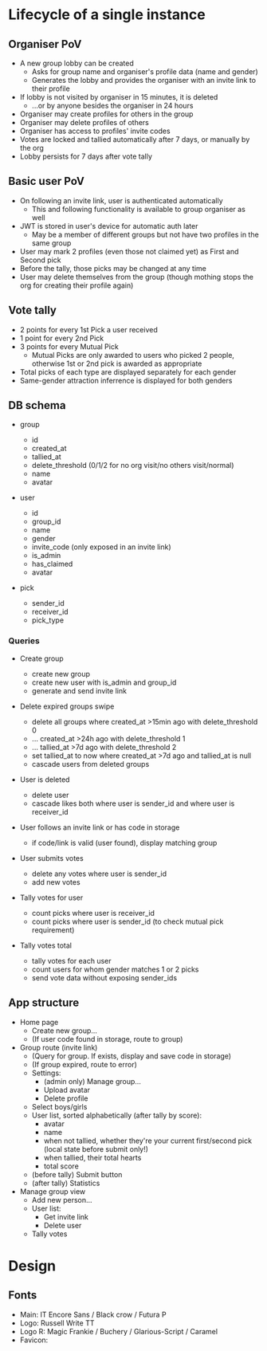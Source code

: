 # Lifecycle of a single instance

## Organiser PoV

- A new group lobby can be created
    - Asks for group name and organiser's profile data (name and gender)
    - Generates the lobby and provides the organiser with an invite link to their profile
- If lobby is not visited by organiser in 15 minutes, it is deleted
    - ...or by anyone besides the organiser in 24 hours
- Organiser may create profiles for others in the group
- Organiser may delete profiles of others
- Organiser has access to profiles' invite codes
- Votes are locked and tallied automatically after 7 days, or manually by the org
- Lobby persists for 7 days after vote tally

## Basic user PoV

- On following an invite link, user is authenticated automatically
    - This and following functionality is available to group organiser as well
- JWT is stored in user's device for automatic auth later
    - May be a member of different groups but not have two profiles in the same group
- User may mark 2 profiles (even those not claimed yet) as First and Second pick
- Before the tally, those picks may be changed at any time
- User may delete themselves from the group (though mothing stops the org for creating their profile again)

## Vote tally

- 2 points for every 1st Pick a user received
- 1 point for every 2nd Pick
- 3 points for every Mutual Pick
    - Mutual Picks are only awarded to users who picked 2 people, otherwise 1st or 2nd pick is awarded as appropriate
- Total picks of each type are displayed separately for each gender
- Same-gender attraction inferrence is displayed for both genders


## DB schema

- group
    - id
    - created_at
    - tallied_at
    - delete_threshold (0/1/2 for no org visit/no others visit/normal)
    - name
    - avatar

- user
    - id
    - group_id
    - name
    - gender
    - invite_code (only exposed in an invite link)
    - is_admin
    - has_claimed
    - avatar

- pick
    - sender_id
    - receiver_id
    - pick_type

### Queries

- Create group
    - create new group
    - create new user with is_admin and group_id
    - generate and send invite link

- Delete expired groups swipe
    - delete all groups where created_at >15min ago with delete_threshold 0
    - ... created_at >24h ago with delete_threshold 1
    - ... tallied_at >7d ago with delete_threshold 2
    - set tallied_at to now where created_at >7d ago and tallied_at is null
    - cascade users from deleted groups

- User is deleted
    - delete user
    - cascade likes both where user is sender_id and where user is receiver_id

- User follows an invite link or has code in storage
    - if code/link is valid (user found), display matching group

- User submits votes
    - delete any votes where user is sender_id
    - add new votes

- Tally votes for user
    - count picks where user is receiver_id
    - count picks where user is sender_id (to check mutual pick requirement)

- Tally votes total
    - tally votes for each user
    - count users for whom gender matches 1 or 2 picks
    - send vote data without exposing sender_ids

## App structure

- Home page
    - Create new group...
    - (If user code found in storage, route to group)
- Group route (invite link)
    - (Query for group. If exists, display and save code in storage)
    - (If group expired, route to error)
    - Settings:
        - (admin only) Manage group...
        - Upload avatar
        - Delete profile
    - Select boys/girls
    - User list, sorted alphabetically (after tally by score):
        - avatar
        - name
        - when not tallied, whether they're your current first/second pick (local state before submit only!)
        - when tallied, their total hearts
        - total score
    - (before tally) Submit button
    - (after tally) Statistics
- Manage group view
    - Add new person...
    - User list:
        - Get invite link
        - Delete user
    - Tally votes


# Design

## Fonts

- Main: IT Encore Sans / Black crow / Futura P
- Logo: Russell Write TT
- Logo R: Magic Frankie / Buchery / Glarious-Script / Caramel
- Favicon: 